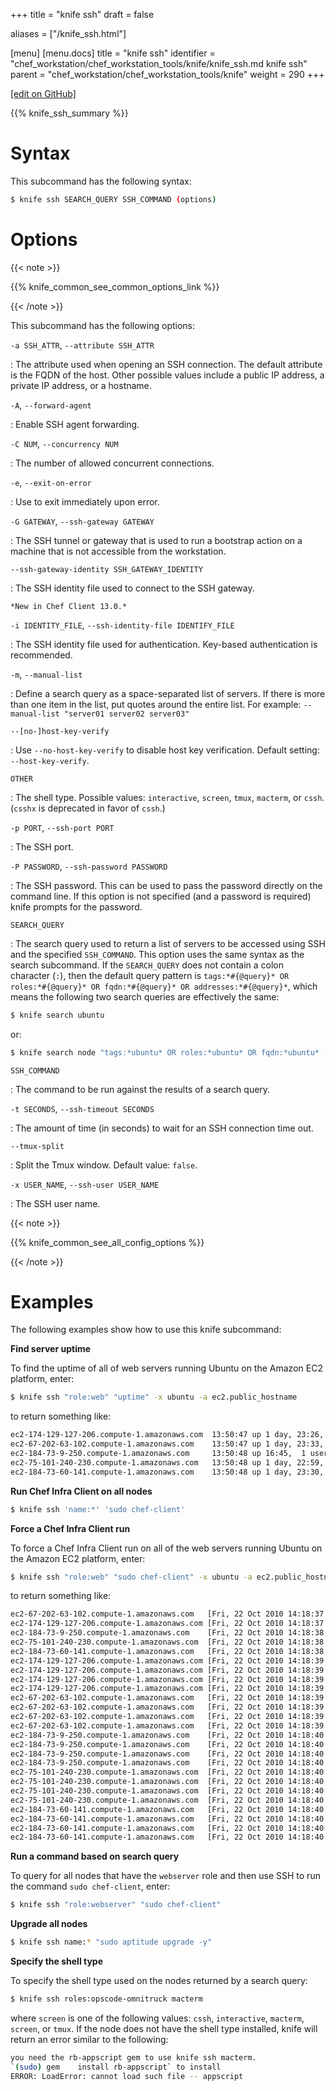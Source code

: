 +++
title = "knife ssh"
draft = false

aliases = ["/knife_ssh.html"]

[menu]
  [menu.docs]
    title = "knife ssh"
    identifier = "chef_workstation/chef_workstation_tools/knife/knife_ssh.md knife ssh"
    parent = "chef_workstation/chef_workstation_tools/knife"
    weight = 290
+++    

[\[edit on GitHub\]](https://github.com/chef/chef-web-docs/blob/master/content/knife_ssh.md)

{{% knife_ssh_summary %}}

Syntax
======

This subcommand has the following syntax:

``` bash
$ knife ssh SEARCH_QUERY SSH_COMMAND (options)
```

Options
=======

{{< note >}}

{{% knife_common_see_common_options_link %}}

{{< /note >}}

This subcommand has the following options:

`-a SSH_ATTR`, `--attribute SSH_ATTR`

:   The attribute used when opening an SSH connection. The default
    attribute is the FQDN of the host. Other possible values include a
    public IP address, a private IP address, or a hostname.

`-A`, `--forward-agent`

:   Enable SSH agent forwarding.

`-C NUM`, `--concurrency NUM`

:   The number of allowed concurrent connections.

`-e`, `--exit-on-error`

:   Use to exit immediately upon error.

`-G GATEWAY`, `--ssh-gateway GATEWAY`

:   The SSH tunnel or gateway that is used to run a bootstrap action on
    a machine that is not accessible from the workstation.

`--ssh-gateway-identity SSH_GATEWAY_IDENTITY`

:   The SSH identity file used to connect to the SSH gateway.

    *New in Chef Client 13.0.*

`-i IDENTITY_FILE`, `--ssh-identity-file IDENTIFY_FILE`

:   The SSH identity file used for authentication. Key-based
    authentication is recommended.

`-m`, `--manual-list`

:   Define a search query as a space-separated list of servers. If there
    is more than one item in the list, put quotes around the entire
    list. For example: `--manual-list "server01 server02 server03"`

`--[no-]host-key-verify`

:   Use `--no-host-key-verify` to disable host key verification. Default
    setting: `--host-key-verify`.

`OTHER`

:   The shell type. Possible values: `interactive`, `screen`, `tmux`,
    `macterm`, or `cssh`. (`csshx` is deprecated in favor of `cssh`.)

`-p PORT`, `--ssh-port PORT`

:   The SSH port.

`-P PASSWORD`, `--ssh-password PASSWORD`

:   The SSH password. This can be used to pass the password directly on
    the command line. If this option is not specified (and a password is
    required) knife prompts for the password.

`SEARCH_QUERY`

:   The search query used to return a list of servers to be accessed
    using SSH and the specified `SSH_COMMAND`. This option uses the same
    syntax as the search subcommand. If the `SEARCH_QUERY` does not
    contain a colon character (`:`), then the default query pattern is
    `tags:*#{@query}* OR roles:*#{@query}* OR fqdn:*#{@query}* OR addresses:*#{@query}*`,
    which means the following two search queries are effectively the
    same:

<!-- -->

``` bash
$ knife search ubuntu
```

or:

``` bash
$ knife search node "tags:*ubuntu* OR roles:*ubuntu* OR fqdn:*ubuntu* (etc.)"
```

`SSH_COMMAND`

:   The command to be run against the results of a search query.

`-t SECONDS`, `--ssh-timeout SECONDS`

:   The amount of time (in seconds) to wait for an SSH connection time
    out.

`--tmux-split`

:   Split the Tmux window. Default value: `false`.

`-x USER_NAME`, `--ssh-user USER_NAME`

:   The SSH user name.

{{< note >}}

{{% knife_common_see_all_config_options %}}

{{< /note >}}

Examples
========

The following examples show how to use this knife subcommand:

**Find server uptime**

To find the uptime of all of web servers running Ubuntu on the Amazon
EC2 platform, enter:

``` bash
$ knife ssh "role:web" "uptime" -x ubuntu -a ec2.public_hostname
```

to return something like:

``` bash
ec2-174-129-127-206.compute-1.amazonaws.com  13:50:47 up 1 day, 23:26,  1 user,  load average: 0.25, 0.18, 0.11
ec2-67-202-63-102.compute-1.amazonaws.com    13:50:47 up 1 day, 23:33,  1 user,  load average: 0.12, 0.13, 0.10
ec2-184-73-9-250.compute-1.amazonaws.com     13:50:48 up 16:45,  1 user,  load average: 0.30, 0.22, 0.13
ec2-75-101-240-230.compute-1.amazonaws.com   13:50:48 up 1 day, 22:59,  1 user,  load average: 0.24, 0.17, 0.11
ec2-184-73-60-141.compute-1.amazonaws.com    13:50:48 up 1 day, 23:30,  1 user,  load average: 0.32, 0.17, 0.15
```

**Run Chef Infra Client on all nodes**

``` bash
$ knife ssh 'name:*' 'sudo chef-client'
```

**Force a Chef Infra Client run**

To force a Chef Infra Client run on all of the web servers running
Ubuntu on the Amazon EC2 platform, enter:

``` bash
$ knife ssh "role:web" "sudo chef-client" -x ubuntu -a ec2.public_hostname
```

to return something like:

``` bash
ec2-67-202-63-102.compute-1.amazonaws.com   [Fri, 22 Oct 2010 14:18:37 +0000] INFO: Starting Chef Run (Version 0.9.10)
ec2-174-129-127-206.compute-1.amazonaws.com [Fri, 22 Oct 2010 14:18:37 +0000] INFO: Starting Chef Run (Version 0.9.10)
ec2-184-73-9-250.compute-1.amazonaws.com    [Fri, 22 Oct 2010 14:18:38 +0000] INFO: Starting Chef Run (Version 0.9.10)
ec2-75-101-240-230.compute-1.amazonaws.com  [Fri, 22 Oct 2010 14:18:38 +0000] INFO: Starting Chef Run (Version 0.9.10)
ec2-184-73-60-141.compute-1.amazonaws.com   [Fri, 22 Oct 2010 14:18:38 +0000] INFO: Starting Chef Run (Version 0.9.10)
ec2-174-129-127-206.compute-1.amazonaws.com [Fri, 22 Oct 2010 14:18:39 +0000] INFO: Chef Run complete in 1.419243 seconds
ec2-174-129-127-206.compute-1.amazonaws.com [Fri, 22 Oct 2010 14:18:39 +0000] INFO: cleaning the checksum cache
ec2-174-129-127-206.compute-1.amazonaws.com [Fri, 22 Oct 2010 14:18:39 +0000] INFO: Running report handlers
ec2-174-129-127-206.compute-1.amazonaws.com [Fri, 22 Oct 2010 14:18:39 +0000] INFO: Report handlers complete
ec2-67-202-63-102.compute-1.amazonaws.com   [Fri, 22 Oct 2010 14:18:39 +0000] INFO: Chef Run complete in 1.578265 seconds
ec2-67-202-63-102.compute-1.amazonaws.com   [Fri, 22 Oct 2010 14:18:39 +0000] INFO: cleaning the checksum cache
ec2-67-202-63-102.compute-1.amazonaws.com   [Fri, 22 Oct 2010 14:18:39 +0000] INFO: Running report handlers
ec2-67-202-63-102.compute-1.amazonaws.com   [Fri, 22 Oct 2010 14:18:39 +0000] INFO: Report handlers complete
ec2-184-73-9-250.compute-1.amazonaws.com    [Fri, 22 Oct 2010 14:18:40 +0000] INFO: Chef Run complete in 1.638884 seconds
ec2-184-73-9-250.compute-1.amazonaws.com    [Fri, 22 Oct 2010 14:18:40 +0000] INFO: cleaning the checksum cache
ec2-184-73-9-250.compute-1.amazonaws.com    [Fri, 22 Oct 2010 14:18:40 +0000] INFO: Running report handlers
ec2-184-73-9-250.compute-1.amazonaws.com    [Fri, 22 Oct 2010 14:18:40 +0000] INFO: Report handlers complete
ec2-75-101-240-230.compute-1.amazonaws.com  [Fri, 22 Oct 2010 14:18:40 +0000] INFO: Chef Run complete in 1.540257 seconds
ec2-75-101-240-230.compute-1.amazonaws.com  [Fri, 22 Oct 2010 14:18:40 +0000] INFO: cleaning the checksum cache
ec2-75-101-240-230.compute-1.amazonaws.com  [Fri, 22 Oct 2010 14:18:40 +0000] INFO: Running report handlers
ec2-75-101-240-230.compute-1.amazonaws.com  [Fri, 22 Oct 2010 14:18:40 +0000] INFO: Report handlers complete
ec2-184-73-60-141.compute-1.amazonaws.com   [Fri, 22 Oct 2010 14:18:40 +0000] INFO: Chef Run complete in 1.502489 seconds
ec2-184-73-60-141.compute-1.amazonaws.com   [Fri, 22 Oct 2010 14:18:40 +0000] INFO: cleaning the checksum cache
ec2-184-73-60-141.compute-1.amazonaws.com   [Fri, 22 Oct 2010 14:18:40 +0000] INFO: Running report handlers
ec2-184-73-60-141.compute-1.amazonaws.com   [Fri, 22 Oct 2010 14:18:40 +0000] INFO: Report handlers complete
```

**Run a command based on search query**

To query for all nodes that have the `webserver` role and then use SSH
to run the command `sudo chef-client`, enter:

``` bash
$ knife ssh "role:webserver" "sudo chef-client"
```

**Upgrade all nodes**

``` bash
$ knife ssh name:* "sudo aptitude upgrade -y"
```

**Specify the shell type**

To specify the shell type used on the nodes returned by a search query:

``` bash
$ knife ssh roles:opscode-omnitruck macterm
```

where `screen` is one of the following values: `cssh`, `interactive`,
`macterm`, `screen`, or `tmux`. If the node does not have the shell type
installed, knife will return an error similar to the following:

``` bash
you need the rb-appscript gem to use knife ssh macterm.
`(sudo) gem    install rb-appscript` to install
ERROR: LoadError: cannot load such file -- appscript
```
